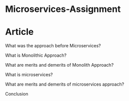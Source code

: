 # Microservices-Assignment
# Article

What was the approach before Microservices?

What is Monolithic Approach?

What are merits and demerits of Monolith Approach?

What is microservices?

What are merits and demerits of microservices approach?

Conclusion
